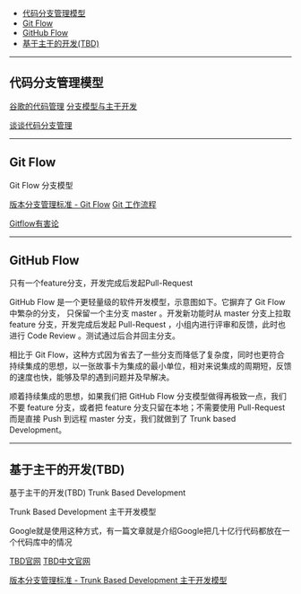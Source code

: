 - [代码分支管理模型](#代码分支管理模型)
- [Git Flow](#Git-Flow)
- [GitHub Flow](#GitHub-Flow)
- [基于主干的开发(TBD) ](#基于主干的开发(TBD) )




---------------------------------------------------------------------------------------------------------------------
## 代码分支管理模型


[谷歌的代码管理](http://www.ruanyifeng.com/blog/2016/07/google-monolithic-source-repository.html)
[分支模型与主干开发](https://www.duyidong.com/2017/10/29/trunk-base-development/#Github-Flow)

[谈谈代码分支管理](https://zhuanlan.zhihu.com/p/93121349)




---------------------------------------------------------------------------------------------------------------------
## Git Flow

Git Flow 分支模型


[版本分支管理标准 - Git Flow](https://www.cnblogs.com/zgynhqf/p/8944749.html)
[Git 工作流程](http://www.ruanyifeng.com/blog/2015/12/git-workflow.html)

[Gitflow有害论](https://insights.thoughtworks.cn/gitflow-consider-harmful/)





---------------------------------------------------------------------------------------------------------------------
## GitHub Flow

只有一个feature分支，开发完成后发起Pull-Request

GitHub Flow 是一个更轻量级的软件开发模型，示意图如下。它摒弃了 Git Flow 中繁杂的分支， 只保留一个主分支 master 。开发新功能时从 master 分支上拉取 feature 分支，开发完成后发起 Pull-Request ，小组内进行评审和反馈，此时也进行 Code Review 。测试通过后合并回主分支。

相比于 Git Flow，这种方式因为省去了一些分支而降低了复杂度，同时也更符合持续集成的思想，以一张故事卡为集成的最小单位，相对来说集成的周期短，反馈的速度也快，能够及早的遇到问题并及早解决。

顺着持续集成的思想，如果我们把 GitHub Flow 分支模型做得再极致一点，我们不要 feature 分支，或者把 feature 分支只留在本地；不需要使用 Pull-Request 而是直接 Push 到远程 master 分支，我们就做到了 Trunk based Development。





---------------------------------------------------------------------------------------------------------------------
## 基于主干的开发(TBD)

基于主干的开发(TBD) Trunk Based Development

Trunk Based Development 主干开发模型

Google就是使用这种方式，有一篇文章就是介绍Google把几十亿行代码都放在一个代码库中的情况


[TBD官网](https://trunkbaseddevelopment.com/)
[TBD中文官网](https://cn.trunkbaseddevelopment.com/)



[版本分支管理标准 - Trunk Based Development 主干开发模型](https://cloud.tencent.com/developer/article/1505551)






